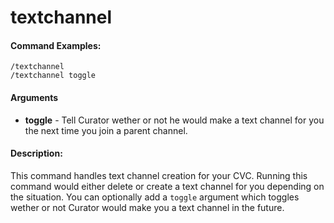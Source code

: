 # textchannel

#### Command Examples:

```fix
/textchannel
/textchannel toggle
```

#### Arguments

- **toggle** - Tell Curator wether or not he would make a text channel for you the next time you join a parent channel.

#### Description:

This command handles text channel creation for your CVC. Running this command would either delete or create a text channel for you depending on the situation. You can optionally add a `toggle` argument which toggles wether or not Curator would make you a text channel in the future.
